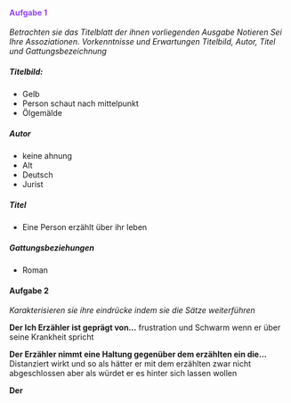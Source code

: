 
#### <span style="color:#9446f8">Aufgabe 1</span>
*Betrachten sie das Titelblatt der ihnen vorliegenden Ausgabe Notieren Sei Ihre Assoziationen. Vorkenntnisse und Erwartungen Titelbild, Autor, Titel und Gattungsbezeichnung*

##### Titelbild:
- Gelb
- Person schaut nach mittelpunkt
- Ölgemälde
##### Autor
- keine ahnung
- Alt
- Deutsch
- Jurist
##### Titel
- Eine Person erzählt über ihr leben
##### Gattungsbeziehungen
- Roman

#### Aufgabe 2
*Karakterisieren sie ihre eindrücke indem sie die Sätze weiterführen*

**Der Ich Erzähler ist geprägt von…** frustration und Schwarm wenn er über seine Krankheit spricht 

**Der Erzähler nimmt eine Haltung gegenüber dem erzählten ein die…** Distanziert wirkt und so als hätter er mit dem erzählten zwar nicht abgeschlossen aber als würdet er es hinter sich lassen wollen

**Der**